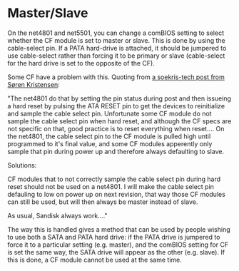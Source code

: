 # Master/Slave

On the net4801 and net5501, you can change a comBIOS setting to select whether the CF module is set to master or slave. This is done by using the cable-select pin. If a PATA hard-drive is attached, it should be jumpered to use cable-select rather than forcing it to be primary or slave (cable-select for the hard drive is set to the opposite of the CF).

Some CF have a problem with this. Quoting from [a soekris-tech post from Søren Kristensen](https://web.archive.org/web/20180610231614/http://marc.info/?l=soekris-tech&m=111559192823339&w=2):

"The net4801 do that by setting the pin status during post and then issueing a hard reset by pulsing the ATA RESET pin to get the devices to reinitialize and sample the cable select pin. Unfortunate some CF module do not sample the cable select pin when hard reset, and although the CF specs are not specific on that, good practice is to reset everything when reset.... On the net4801, the cable select pin to the CF module is pulled high until programmed to it's final value, and some CF modules apperently only sample that pin during power up and therefore always defaulting to slave.

Solutions:

CF modules that to not correctly sample the cable select pin during hard reset should not be used on a net4801. I will make the cable select pin defauling to low on power up on next revision, that way those CF modules can still be used, but will then always be master instead of slave.

As usual, Sandisk always work...."

The way this is handled gives a method that can be used by people wishing to use both a SATA and PATA hard drive: if the PATA drive is jumpered to force it to a particular setting (e.g. master), and the comBIOS setting for CF is set the same way, the SATA drive will appear as the other (e.g. slave). If this is done, a CF module cannot be used at the same time. 